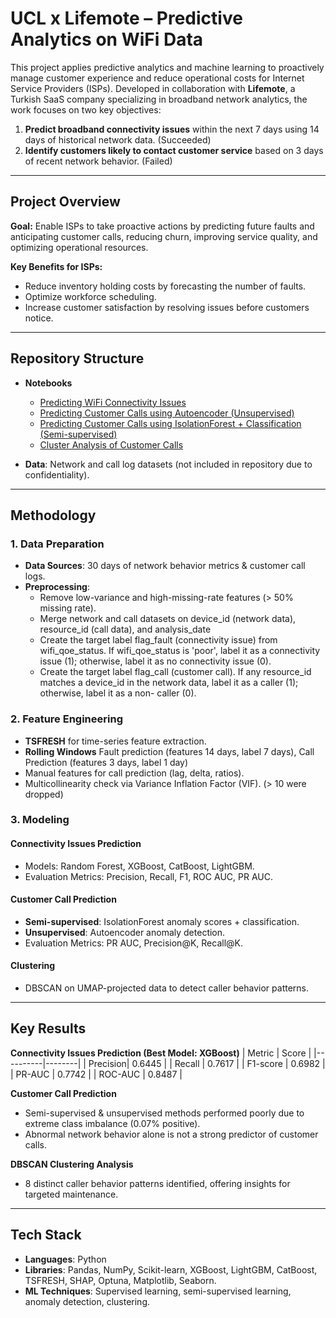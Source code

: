 # UCL x Lifemote – Predictive Analytics on WiFi Data

This project applies predictive analytics and machine learning to proactively manage customer experience and reduce operational costs for Internet Service Providers (ISPs). Developed in collaboration with **Lifemote**, a Turkish SaaS company specializing in broadband network analytics, the work focuses on two key objectives:
1. **Predict broadband connectivity issues** within the next 7 days using 14 days of historical network data. (Succeeded)
2. **Identify customers likely to contact customer service** based on 3 days of recent network behavior. (Failed)

---

## Project Overview

**Goal:** Enable ISPs to take proactive actions by predicting future faults and anticipating customer calls, reducing churn, improving service quality, and optimizing operational resources.

**Key Benefits for ISPs:**
- Reduce inventory holding costs by forecasting the number of faults.
- Optimize workforce scheduling.
- Increase customer satisfaction by resolving issues before customers notice.

---

## Repository Structure

- **Notebooks**
  - [Predicting WiFi Connectivity Issues](https://colab.research.google.com/drive/1U8C83hP4goEIJdYdnpwQ7ant9txX7mW_?usp=sharing)
  - [Predicting Customer Calls using Autoencoder (Unsupervised)](https://colab.research.google.com/drive/1hOh0yimT-2cBj3Bw2hUYsouoK5HjRtZl?usp=sharing)
  - [Predicting Customer Calls using IsolationForest + Classification (Semi-supervised)](https://colab.research.google.com/drive/1sBOgsxIEa6uQw9_Spo0IWgp-in4ZkIKS?usp=sharing)
  - [Cluster Analysis of Customer Calls](https://colab.research.google.com/drive/1yXpHQf76k3E5xdmFsaCdYjwV9AvldTo2?usp=sharing)

- **Data**: Network and call log datasets (not included in repository due to confidentiality).

---

## Methodology

### 1. Data Preparation
- **Data Sources**: 30 days of network behavior metrics & customer call logs.
- **Preprocessing**:
  - Remove low-variance and high-missing-rate features (> 50% missing rate).  
  - Merge network and call datasets on device_id (network data), resource_id (call data), and analysis_date
  - Create the target label flag_fault (connectivity issue) from wifi_qoe_status. If wifi_qoe_status is 'poor', label it as a connectivity issue (1); otherwise, label it as      no connectivity issue (0).
  - Create the target label flag_call (customer call). If any resource_id matches a device_id in the network data, label it as a caller (1); otherwise, label it as a non-        caller (0).

### 2. Feature Engineering
- **TSFRESH** for time-series feature extraction.
- **Rolling Windows** Fault prediction (features 14 days, label 7 days), Call Prediction (features 3 days, label 1 day)
- Manual features for call prediction (lag, delta, ratios).
- Multicollinearity check via Variance Inflation Factor (VIF). (> 10 were dropped)

### 3. Modeling
#### **Connectivity Issues Prediction**
- Models: Random Forest, XGBoost, CatBoost, LightGBM.
- Evaluation Metrics: Precision, Recall, F1, ROC AUC, PR AUC.

#### **Customer Call Prediction**
- **Semi-supervised**: IsolationForest anomaly scores + classification.
- **Unsupervised**: Autoencoder anomaly detection.
- Evaluation Metrics: PR AUC, Precision@K, Recall@K.

#### **Clustering**
- DBSCAN on UMAP-projected data to detect caller behavior patterns.

---

## Key Results

**Connectivity Issues Prediction (Best Model: XGBoost)**
| Metric   | Score  |
|----------|--------|
| Precision| 0.6445 |
| Recall   | 0.7617 |
| F1-score | 0.6982 |
| PR-AUC   | 0.7742 |
| ROC-AUC  | 0.8487 |

**Customer Call Prediction**
- Semi-supervised & unsupervised methods performed poorly due to extreme class imbalance (0.07% positive).
- Abnormal network behavior alone is not a strong predictor of customer calls.

**DBSCAN Clustering Analysis**
- 8 distinct caller behavior patterns identified, offering insights for targeted maintenance.

---

## Tech Stack
- **Languages**: Python
- **Libraries**: Pandas, NumPy, Scikit-learn, XGBoost, LightGBM, CatBoost, TSFRESH, SHAP, Optuna, Matplotlib, Seaborn.
- **ML Techniques**: Supervised learning, semi-supervised learning, anomaly detection, clustering.
